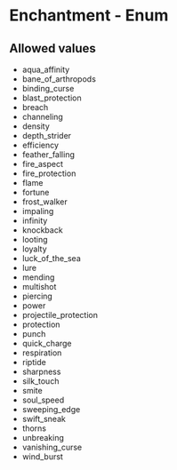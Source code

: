 

# Enchantment - Enum



## Allowed values

* aqua_affinity
* bane_of_arthropods
* binding_curse
* blast_protection
* breach
* channeling
* density
* depth_strider
* efficiency
* feather_falling
* fire_aspect
* fire_protection
* flame
* fortune
* frost_walker
* impaling
* infinity
* knockback
* looting
* loyalty
* luck_of_the_sea
* lure
* mending
* multishot
* piercing
* power
* projectile_protection
* protection
* punch
* quick_charge
* respiration
* riptide
* sharpness
* silk_touch
* smite
* soul_speed
* sweeping_edge
* swift_sneak
* thorns
* unbreaking
* vanishing_curse
* wind_burst
